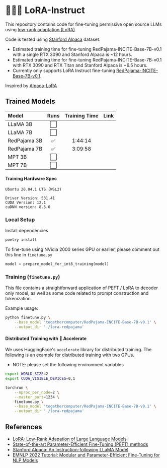 # :teacher:🤏 LoRA-Instruct

This repository contains code for fine-tuning permissive open source LLMs using [low-rank adaptation (LoRA)](https://arxiv.org/abs/2106.09685).

Code is tested using [Stanford Alpaca](https://crfm.stanford.edu/2023/03/13/alpaca.html) dataset.

- Estimated training time for fine-tuning RedPajama-INCITE-Base-7B-v0.1 with a single RTX 3090 and Stanford Alpaca is ~12 hours.
- Estimated training time for fine-tuning RedPajama-INCITE-Base-7B-v0.1 with RTX 3090 and RTX Titan and Stanford Alpaca is ~6.5 hours.
- Currently only supports LoRA Instruct fine-tuning [RedPajama-INCITE-Base-7B-v0.1](https://huggingface.co/togethercomputer/RedPajama-INCITE-Base-7B-v0.1).


Inspired by [Alpaca-LoRA](https://github.com/tloen/alpaca-lora)

## Trained Models
| Model | Runs | Training Time  | Link |
|:-------|:----:|:----:|:-----:|
| LLaMA 3B | :white_large_square: |  |  |
| LLaMA 7B | :white_large_square: |  |  |
| RedPajama 3B | :white_check_mark: | 1:44:14 | |
| RedPajama 7B | :white_check_mark: | 3:09:58 | |
| MPT 3B | :white_large_square: |  |  |
| MPT 7B | :white_large_square: |  |  |

#### Training Hardware Spec
```
Ubuntu 20.04.1 LTS (WSL2)

Driver Version: 531.41
CUDA Version: 12.1
cuDNN version: 8.5.0
```

### Local Setup

Install dependencies
```bash
poetry install
```

To fine-tune using NVidia 2000 series GPU or earlier, please comment out this line in `finetune.py`
```python
model = prepare_model_for_int8_training(model)
```

### Training (`finetune.py`)

This file contains a straightforward application of PEFT / LoRA to decoder only model,
as well as some code related to prompt construction and tokenization.

Example usage:
```bash
python finetune.py \
    --base_model 'togethercomputer/RedPajama-INCITE-Base-7B-v0.1' \
    --output_dir './lora-redpajama'
```

#### Distributed Training with 🤗 Accelerate

We uses HuggingFace's `accelerate` library for distributed training. The following is an example for distributed training with two GPUs.

* NOTE: please set the following environment variables
```bash
export WORLD_SIZE=2
export CUDA_VISIBLE_DEVICES=0,1
```

```bash
torchrun \
    --nproc_per_node=2 \
    --master_port=1234 \
    finetune.py \
    --base_model 'togethercomputer/RedPajama-INCITE-Base-7B-v0.1' \
    --output_dir './lora-redpajama'
```

## References
- [LoRA: Low-Rank Adapation of Large Language Models](https://arxiv.org/abs/2106.09685)
- [State-of-the-art Parameter-Efficient Fine-Tuning (PEFT) methods](https://github.com/huggingface/peft)
- [Stanford Alpaca: An Instruction-following LLaMA Model](https://github.com/tatsu-lab/stanford_alpaca)
- [EMNLP 2022 Tutorial: Modular and Parameter-Efficient Fine-Tuning for NLP Models](https://www.youtube.com/watch?v=KoOlcX3XLd4)